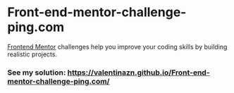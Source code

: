 # Front-end-mentor-challenge-ping.com


[Frontend Mentor](https://www.frontendmentor.io) challenges help you improve your coding skills by building realistic projects.





### See my solution:  https://valentinazn.github.io/Front-end-mentor-challenge-ping.com/
